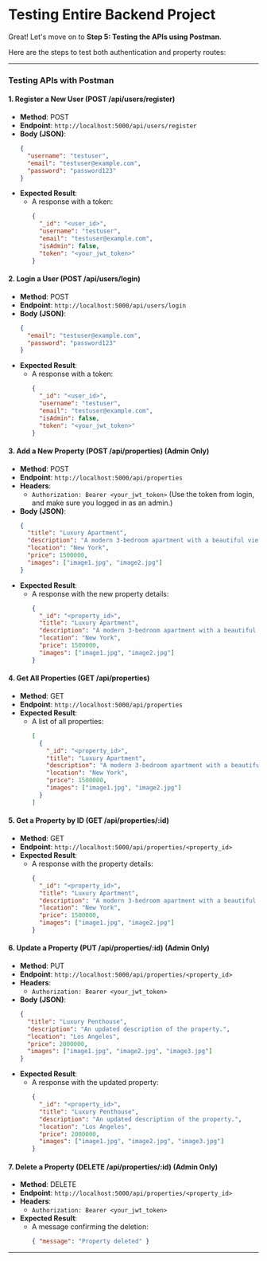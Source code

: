 # Testing Entire Backend Project

Great! Let's move on to **Step 5: Testing the APIs using Postman**.

Here are the steps to test both authentication and property routes:

---

### **Testing APIs with Postman**

#### **1. Register a New User (POST /api/users/register)**

- **Method**: POST
- **Endpoint**: `http://localhost:5000/api/users/register`
- **Body (JSON)**:
    ```json
    {
      "username": "testuser",
      "email": "testuser@example.com",
      "password": "password123"
    }
    ```
- **Expected Result**:
    - A response with a token:
      ```json
      {
        "_id": "<user_id>",
        "username": "testuser",
        "email": "testuser@example.com",
        "isAdmin": false,
        "token": "<your_jwt_token>"
      }
      ```

#### **2. Login a User (POST /api/users/login)**

- **Method**: POST
- **Endpoint**: `http://localhost:5000/api/users/login`
- **Body (JSON)**:
    ```json
    {
      "email": "testuser@example.com",
      "password": "password123"
    }
    ```
- **Expected Result**:
    - A response with a token:
      ```json
      {
        "_id": "<user_id>",
        "username": "testuser",
        "email": "testuser@example.com",
        "isAdmin": false,
        "token": "<your_jwt_token>"
      }
      ```

#### **3. Add a New Property (POST /api/properties) (Admin Only)**

- **Method**: POST
- **Endpoint**: `http://localhost:5000/api/properties`
- **Headers**:
  - `Authorization: Bearer <your_jwt_token>` (Use the token from login, and make sure you logged in as an admin.)
- **Body (JSON)**:
    ```json
    {
      "title": "Luxury Apartment",
      "description": "A modern 3-bedroom apartment with a beautiful view.",
      "location": "New York",
      "price": 1500000,
      "images": ["image1.jpg", "image2.jpg"]
    }
    ```
- **Expected Result**:
    - A response with the new property details:
      ```json
      {
        "_id": "<property_id>",
        "title": "Luxury Apartment",
        "description": "A modern 3-bedroom apartment with a beautiful view.",
        "location": "New York",
        "price": 1500000,
        "images": ["image1.jpg", "image2.jpg"]
      }
      ```

#### **4. Get All Properties (GET /api/properties)**

- **Method**: GET
- **Endpoint**: `http://localhost:5000/api/properties`
- **Expected Result**:
    - A list of all properties:
      ```json
      [
        {
          "_id": "<property_id>",
          "title": "Luxury Apartment",
          "description": "A modern 3-bedroom apartment with a beautiful view.",
          "location": "New York",
          "price": 1500000,
          "images": ["image1.jpg", "image2.jpg"]
        }
      ]
      ```

#### **5. Get a Property by ID (GET /api/properties/:id)**

- **Method**: GET
- **Endpoint**: `http://localhost:5000/api/properties/<property_id>`
- **Expected Result**:
    - A response with the property details:
      ```json
      {
        "_id": "<property_id>",
        "title": "Luxury Apartment",
        "description": "A modern 3-bedroom apartment with a beautiful view.",
        "location": "New York",
        "price": 1500000,
        "images": ["image1.jpg", "image2.jpg"]
      }
      ```

#### **6. Update a Property (PUT /api/properties/:id) (Admin Only)**

- **Method**: PUT
- **Endpoint**: `http://localhost:5000/api/properties/<property_id>`
- **Headers**:
  - `Authorization: Bearer <your_jwt_token>`
- **Body (JSON)**:
    ```json
    {
      "title": "Luxury Penthouse",
      "description": "An updated description of the property.",
      "location": "Los Angeles",
      "price": 2000000,
      "images": ["image1.jpg", "image2.jpg", "image3.jpg"]
    }
    ```
- **Expected Result**:
    - A response with the updated property:
      ```json
      {
        "_id": "<property_id>",
        "title": "Luxury Penthouse",
        "description": "An updated description of the property.",
        "location": "Los Angeles",
        "price": 2000000,
        "images": ["image1.jpg", "image2.jpg", "image3.jpg"]
      }
      ```

#### **7. Delete a Property (DELETE /api/properties/:id) (Admin Only)**

- **Method**: DELETE
- **Endpoint**: `http://localhost:5000/api/properties/<property_id>`
- **Headers**:
  - `Authorization: Bearer <your_jwt_token>`
- **Expected Result**:
    - A message confirming the deletion:
      ```json
      { "message": "Property deleted" }
      ```

---
